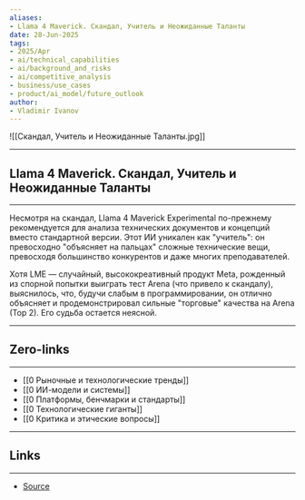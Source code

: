 ```yaml
---
aliases: 
- Llama 4 Maverick. Скандал, Учитель и Неожиданные Таланты 
date: 28-Jun-2025
tags:
- 2025/Apr
- ai/technical_capabilities
- ai/background_and_risks
- ai/competitive_analysis
- business/use_cases
- product/ai_model/future_outlook
author:
- Vladimir Ivanov
---
```

![[Скандал, Учитель и Неожиданные Таланты.jpg]]

-----
##  Llama 4 Maverick. Скандал, Учитель и Неожиданные Таланты 
-----
Несмотря на скандал, Llama 4 Maverick Experimental по-прежнему рекомендуется для анализа технических документов и концепций вместо стандартной версии. Этот ИИ уникален как "учитель": он превосходно "объясняет на пальцах" сложные технические вещи, превосходя большинство конкурентов и даже многих преподавателей.

Хотя LME — случайный, высококреативный продукт Meta, рожденный из спорной попытки выиграть тест Arena (что привело к скандалу), выяснилось, что, будучи слабым в программировании, он отлично объясняет и продемонстрировал сильные "торговые" качества на Arena (Top 2). Его судьба остается неясной.

---
## Zero-links
---
- [[0 Рыночные и технологические тренды]]
- [[0 ИИ-модели и системы]]
- [[0 Платформы, бенчмарки и стандарты]]
- [[0 Технологические гиганты]]
- [[0 Критика и этические вопросы]]

---
## Links
---
- [Source](https://t.me/turboproject/1590)
